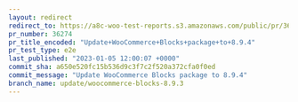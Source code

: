 ```yaml
---
layout: redirect
redirect_to: https://a8c-woo-test-reports.s3.amazonaws.com/public/pr/36274/e2e/index.html
pr_number: 36274
pr_title_encoded: "Update+WooCommerce+Blocks+package+to+8.9.4"
pr_test_type: e2e
last_published: "2023-01-05 12:00:07 +0000"
commit_sha: a650e520fc15b536d9c3f7c2f520a372cfa0f0ed
commit_message: "Update WooCommerce Blocks package to 8.9.4"
branch_name: update/woocommerce-blocks-8.9.3
---
```

